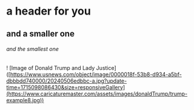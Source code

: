 # a header for you
## and a smaller one
###### and the smallest one

! [Image of Donald Trump and Lady Justice] ([https://www.usnews.com/object/image/0000018f-53b8-d934-a5bf-dbbbdd740000/20240506edbbc-a.jpg?update-time=1715098086430&size=responsiveGallery](https://www.caricaturemaster.com/assets/images/donaldTrump/trump-example8.jpg))
